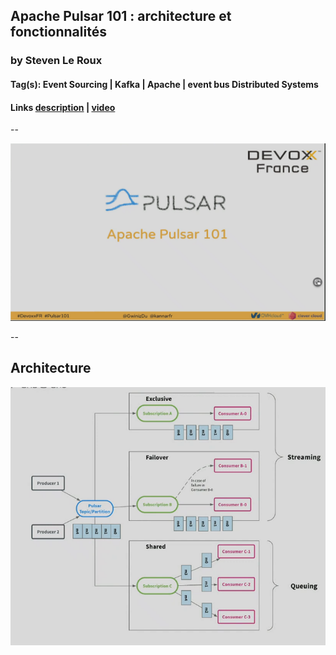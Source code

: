 ## Apache Pulsar 101 : architecture et fonctionnalités

### by Steven Le Roux

#### Tag(s): Event Sourcing | Kafka | Apache | event bus Distributed Systems

#### Links [description](https://cfp.devoxx.fr/2021/talk/JPF-9081/Apache_Pulsar_101_:_architecture_et_fonctionnalites.html) | [video](https://youtu.be/9NYqNueiyAw)

--

![intro](app/talks/assets/apache-pulsar-101_2.png)

--

## Architecture

![archi](app/talks/assets/apache-pulsar-101_1.png)
